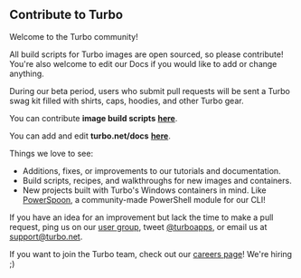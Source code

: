 ## Contribute to Turbo

Welcome to the Turbo community!

All build scripts for Turbo images are open sourced, so please contribute! You're also welcome to edit our Docs if you would like to add or change anything.

During our beta period, users who submit pull requests will be sent a Turbo swag kit filled with shirts, caps, hoodies, and other Turbo gear.

You can contribute **image build scripts** [**here**](https://github.com/turboapps/spoonme).

You can add and edit **turbo.net/docs** [**here**](https://github.com/turboapps/docs).

Things we love to see:

- Additions, fixes, or improvements to our tutorials and documentation.
- Build scripts, recipes, and walkthroughs for new images and containers.
- New projects built with Turbo's Windows containers in mind. Like [PowerSpoon](https://github.com/turboapps/powerspoon), a community-made PowerShell module for our CLI!

If you have an idea for an improvement but lack the time to make a pull request, ping us on our [user group](https://groups.google.com/forum/#!forum/turbo-users), tweet [@turboapps](http://twitter.com/turboapps), or email us at [support@turbo.net](mailto:support@turbo.net).

If you want to join the Turbo team, check out our [careers page](/careers)! We're hiring ;)